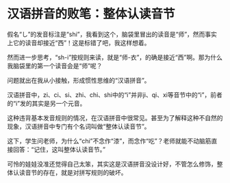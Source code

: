 # 汉语拼音的败笔：整体认读音节



假名“し”的发音标注是“shi”，我看到这个，脑袋里冒出的读音是“师”，然而事实上它的读音却接近“西”！这是标错了吧，我这样想着。

然而进一步思考，“sh-i”按规则来读，就是“师-衣”，的确是接近“西”啊。那为什么我脑袋里的第一个读音会是“师”呢？

问题就出在我从小接触，形成惯性思维的“汉语拼音”。

汉语拼音中，zi、ci、si、zhi、chi、shi中的“i”并非ji、qi、xi等音节中的“i”，前者的“i”发的其实是另一个元音。

这种违背基本发音规则的情况，在汉语拼音中很常见。甚至为了解释这种不自然的现象，汉语拼音中专门有个名词叫做“整体认读音节”。

这下，学生问老师，为什么“chi”不念作“漆”，而念作“吃”？老师就能不动脑筋直接回答：“记住，这叫整体认读音节。”

可怜的娃娃没准还觉得自己太笨，其实这是汉语拼音没设计好，不管怎么修饰，整体认读音节的存在，就是对拼写规则的破坏。

